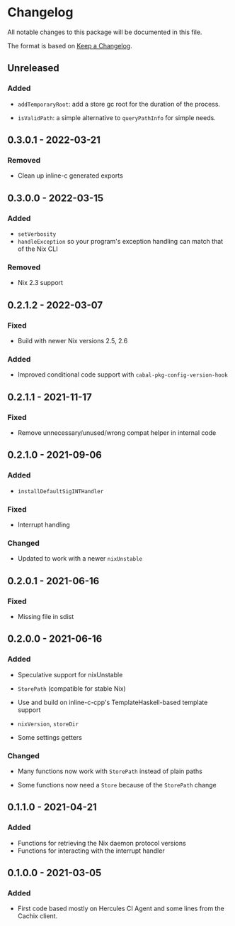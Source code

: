 
# Changelog

All notable changes to this package will be documented in this file.

The format is based on [Keep a Changelog](https://keepachangelog.com/en/1.0.0/).

## Unreleased

### Added

 - `addTemporaryRoot`: add a store gc root for the duration of the process.

 - `isValidPath`: a simple alternative to `queryPathInfo` for simple needs.

## 0.3.0.1 - 2022-03-21

### Removed

 - Clean up inline-c generated exports

## 0.3.0.0 - 2022-03-15

### Added

 - `setVerbosity`
 - `handleException` so your program's exception handling can match that of the Nix CLI

### Removed

 - Nix 2.3 support

## 0.2.1.2 - 2022-03-07

### Fixed

 - Build with newer Nix versions 2.5, 2.6

### Added

 - Improved conditional code support with `cabal-pkg-config-version-hook`

## 0.2.1.1 - 2021-11-17

### Fixed

 - Remove unnecessary/unused/wrong compat helper in internal code

## 0.2.1.0 - 2021-09-06

### Added

 - `installDefaultSigINTHandler`

### Fixed

 - Interrupt handling

### Changed

 - Updated to work with a newer `nixUnstable`

## 0.2.0.1 - 2021-06-16

### Fixed

 - Missing file in sdist

## 0.2.0.0 - 2021-06-16

### Added

 - Speculative support for nixUnstable

 - `StorePath` (compatible for stable Nix)

 - Use and build on inline-c-cpp's TemplateHaskell-based template support

 - `nixVersion`, `storeDir`

 - Some settings getters

### Changed

 - Many functions now work with `StorePath` instead of plain paths

 - Some functions now need a `Store` because of the `StorePath` change


## 0.1.1.0 - 2021-04-21

### Added

 - Functions for retrieving the Nix daemon protocol versions
 - Functions for interacting with the interrupt handler

## 0.1.0.0 - 2021-03-05

### Added

 - First code based mostly on Hercules CI Agent and some lines from the Cachix client.
